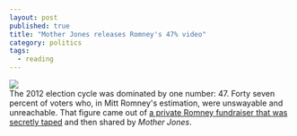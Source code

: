 ```yaml
---
layout: post
published: true
title: "Mother Jones releases Romney's 47% video"
category: politics
tags: 
  - reading
---
```


![](http://upload.wikimedia.org/wikipedia/commons/1/15/Mitt_Romney_by_Gage_Skidmore_7.jpg)<br>
The 2012 election cycle was dominated by one number: 47. Forty seven percent of voters who, in Mitt Romney's estimation, were unswayable and unreachable. That figure came out of <a href="SECRET VIDEO: Romney Tells Millionaire Donors What He REALLY Thinks of Obama Voters">a private Romney fundraiser that was secretly taped</a> and then shared by _Mother Jones_.